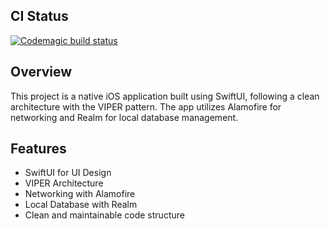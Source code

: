 ## CI Status

[![Codemagic build status](https://api.codemagic.io/apps/66bcd2e1f497972064447bf2/ios-project-debug/status_badge.svg)](https://codemagic.io/app/66bcd2e1f497972064447bf2/ios-project-debug/latest_build)

## Overview
This project is a native iOS application built using SwiftUI, following a clean architecture with the VIPER pattern. The app utilizes Alamofire for networking and Realm for local database management.

## Features
- SwiftUI for UI Design
- VIPER Architecture
- Networking with Alamofire
- Local Database with Realm
- Clean and maintainable code structure
